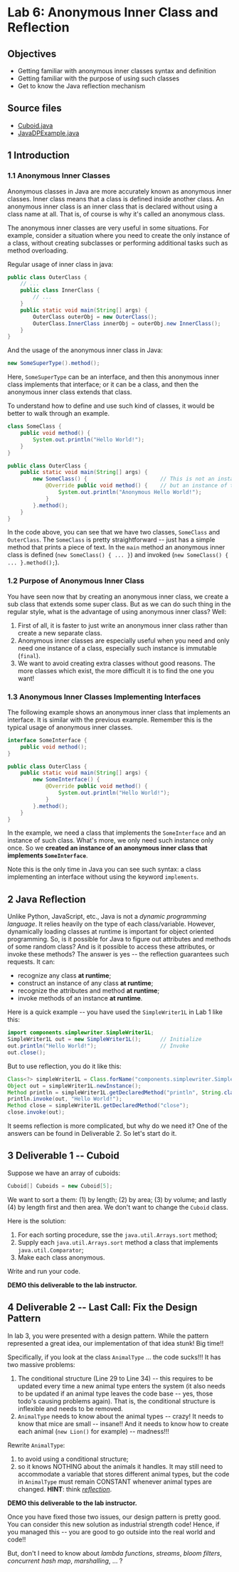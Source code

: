 # Lab 6: Anonymous Inner Class and Reflection


## Objectives

  - Getting familiar with anonymous inner classes syntax and definition
  - Getting familiar with the purpose of using such classes
  - Get to know the Java reflection mechanism


## Source files

  - [Cuboid.java][Code1]
  - [JavaDPExample.java][Code2]


## 1 Introduction


### 1.1 Anonymous Inner Classes

Anonymous classes in Java are more accurately known as anonymous inner classes. Inner class means that a class is
defined inside another class. An anonymous inner class is an inner class that is declared without using a class name at
all. That is, of course is why it's called an anonymous class.

The anonymous inner classes are very useful in some situations. For example, consider a situation where you need to
create the only instance of a class, without creating subclasses or performing additional tasks such as method
overloading.

Regular usage of inner class in java:

```java
public class OuterClass {
    // ...
    public class InnerClass {
        // ...
    }
    public static void main(String[] args) {
        OuterClass outerObj = new OuterClass();
        OuterClass.InnerClass innerObj = outerObj.new InnerClass();
    }
}
```

And the usage of the anonymous inner class in Java:

```java
new SomeSuperType().method();
```

Here, `SomeSuperType` can be an interface, and then this anonymous inner class implements that interface; or it can be a
class, and then the anonymous inner class extends that class.

To understand how to define and use such kind of classes, it would be better to walk through an example.

```java
class SomeClass {
    public void method() {
        System.out.println("Hello World!");
    }
}

public class OuterClass {
    public static void main(String[] args) {
        new SomeClass() {                       // This is not an instance of SomeClass, 
            @Override public void method() {    // but an instance of the sub class of SomeClass
                System.out.println("Anonymous Hello World!");
            }
        }.method();
    }
}
```

In the code above, you can see that we have two classes, `SomeClass` and `OuterClass`. The `SomeClass` is pretty
straightforward -- just has a simple method that prints a piece of text. In the `main` method an anonymous inner class
is defined (`new SomeClass() { ... }`) and invoked (`new SomeClass() { ... }.method();`).


### 1.2 Purpose of Anonymous Inner Class

You have seen now that by creating an anonymous inner class, we create a sub class that extends some super class. But as
we can do such thing in the regular style, what is the advantage of using anonymous inner class? Well:

  1. First of all, it is faster to just write an anonymous inner class rather than create a new separate class.
  2. Anonymous inner classes are especially useful when you need and only need one instance of a class, especially such 
     instance is immutable (`final`).
  3. We want to avoid creating extra classes without good reasons. The more classes which exist, the more difficult it
     is to find the one you want!


### 1.3 Anonymous Inner Classes Implementing Interfaces

The following example shows an anonymous inner class that implements an interface. It is similar with the previous
example. Remember this is the typical usage of anonymous inner classes.

```java
interface SomeInterface {
    public void method();
}

public class OuterClass {
    public static void main(String[] args) {
        new SomeInterface() {
            @Override public void method() {
                System.out.println("Hello World!");
            }
        }.method();
    }
}
```

In the example, we need a class that implements the `SomeInterface` and an instance of such class. What's more, we only
need such instance only once. So we **created an instance of an anonymous inner class that implements `SomeInterface`**.

Note this is the only time in Java you can see such syntax: a class implementing an interface without using the keyword
`implements`.


## 2 Java Reflection

Unlike Python, JavaScript, etc., Java is not a *dynamic programming language*. It relies heavily on the type of each
class/variable. However, dynamically loading classes at runtime is important for object oriented programming. So, is it
possible for Java to figure out attributes and methods of some random class? And is it possible to access these
attributes, or invoke these methods? The answer is yes -- the reflection guarantees such requests. It can:

  - recognize  any class **at runtime**;
  - construct an instance of any class **at runtime**;
  - recognize the attributes and method **at runtime**;
  - invoke methods of an instance **at runtime**.

Here is a quick example -- you have used the `SimpleWriter1L` in Lab 1 like this:

```java
import components.simplewriter.SimpleWriter1L;
SimpleWriter1L out = new SimpleWriter1L();      // Initialize
out.println("Hello World!");                    // Invoke
out.close();
```

But to use reflection, you do it like this:

```java
Class<?> simpleWriter1L = Class.forName("components.simplewriter.SimpleWriter1L");  // Load
Object out = simpleWriter1L.newInstance();                                          // Initialize
Method println = simpleWriter1L.getDeclaredMethod("println", String.class);         // Invoke
println.invoke(out, "Hello World!");
Method close = simpleWriter1L.getDeclaredMethod("close");
close.invoke(out);
```

It seems reflection is more complicated, but why do we need it? One of the answers can be found in Deliverable 2. So
let's start do it.


## 3 Deliverable 1 -- Cuboid

Suppose we have an array of cuboids:

```java
Cuboid[] Cuboids = new Cuboid[5];
```

We want to sort a them: (1) by length; (2) by area; (3) by volume; and lastly (4) by length first and then area. We
don't want to change the `Cuboid` class.

Here is the solution:

  1. For each sorting procedure, sse the `java.util.Arrays.sort` method;
  2. Supply each `java.util.Arrays.sort` method a class that implements `java.util.Comparator`;
  3. Make each class anonymous.

Write and run your code.

**DEMO this deliverable to the lab instructor.**


## 4 Deliverable 2 -- Last Call: Fix the Design Pattern

In lab 3, you were presented with a design pattern. While the pattern represented a great idea, our implementation of
that idea stunk! Big time!!

Specifically, if you look at the class `AnimalType` ... the code sucks!!! It has two massive problems:

  1. The conditional structure (Line 29 to Line 34) -- this requires to be updated every time a new animal type enters
     the system (it also needs to be updated if an animal type leaves the code base -- yes, those todo's causing
     problems again). That is, the conditional structure is inflexible and needs to be removed.
  2. `AnimalType` needs to know about the animal types -- crazy! It needs to know that mice are small -- insane!! And it
     needs to know how to create each animal (`new Lion()` for example) -- madness!!!

Rewrite `AnimalType`:

  1. to avoid using a conditional structure;
  2. so it knows NOTHING about the animals it handles. It may still need to accommodate a variable that stores different
     animal types, but the code in `AnimalType` must remain CONSTANT whenever animal types are changed. **HINT**: think
     [*reflection*][JAVA_REFLECTION].

**DEMO this deliverable to the lab instructor.**

Once you have fixed those two issues, our design pattern is pretty good. You can consider this new solution as
industrial strength code! Hence, if you managed this -- you are good to go outside into the real world and code!!

But, don't I need to know about *lambda functions*, *streams*, *bloom filters*, *concurrent hash map*, *marshalling*,
... ?



[Code1]: https://github.com/MarcoXZh/OOPJavaCourse/blob/master/Lab6%20Anonymous%20Inner%20Class/Cuboid.java
[Code2]: https://github.com/MarcoXZh/OOPJavaCourse/blob/master/Lab6%20Anonymous%20Inner%20Class/JavaDPExample.java
[JAVA_REFLECTION]: https://docs.oracle.com/javase/tutorial/reflect/
